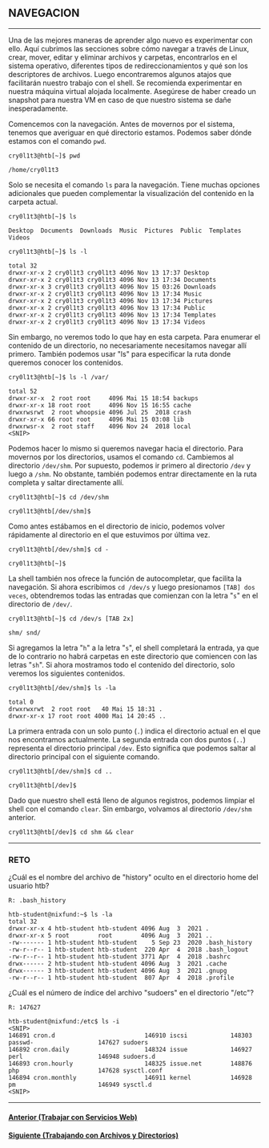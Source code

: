 ## NAVEGACION
___
Una de las mejores maneras de aprender algo nuevo es experimentar con ello. Aquí cubrimos las secciones sobre cómo navegar a través de Linux, crear, mover, editar y eliminar archivos y carpetas, encontrarlos en el sistema operativo, diferentes tipos de redireccionamientos y qué son los descriptores de archivos. Luego encontraremos algunos atajos que facilitarán nuestro trabajo con el shell. Se recomienda experimentar en nuestra máquina virtual alojada localmente. Asegúrese de haber creado un snapshot para nuestra VM en caso de que nuestro sistema se dañe inesperadamente.

Comencemos con la navegación. Antes de movernos por el sistema, tenemos que averiguar en qué directorio estamos. Podemos saber dónde estamos con el comando `pwd`.

~~~
cry0l1t3@htb[~]$ pwd

/home/cry0l1t3
~~~

Solo se necesita el comando `ls` para la navegación. Tiene muchas opciones adicionales que pueden complementar la visualización del contenido en la carpeta actual.

~~~
cry0l1t3@htb[~]$ ls

Desktop  Documents  Downloads  Music  Pictures  Public  Templates  Videos
~~~

~~~
cry0l1t3@htb[~]$ ls -l

total 32
drwxr-xr-x 2 cry0l1t3 cry0l1t3 4096 Nov 13 17:37 Desktop
drwxr-xr-x 2 cry0l1t3 cry0l1t3 4096 Nov 13 17:34 Documents
drwxr-xr-x 3 cry0l1t3 cry0l1t3 4096 Nov 15 03:26 Downloads
drwxr-xr-x 2 cry0l1t3 cry0l1t3 4096 Nov 13 17:34 Music
drwxr-xr-x 2 cry0l1t3 cry0l1t3 4096 Nov 13 17:34 Pictures
drwxr-xr-x 2 cry0l1t3 cry0l1t3 4096 Nov 13 17:34 Public
drwxr-xr-x 2 cry0l1t3 cry0l1t3 4096 Nov 13 17:34 Templates
drwxr-xr-x 2 cry0l1t3 cry0l1t3 4096 Nov 13 17:34 Videos
~~~

Sin embargo, no veremos todo lo que hay en esta carpeta. Para enumerar el contenido de un directorio, no necesariamente necesitamos navegar allí primero. También podemos usar "ls" para especificar la ruta donde queremos conocer los contenidos.

~~~
cry0l1t3@htb[~]$ ls -l /var/

total 52
drwxr-xr-x  2 root root     4096 Mai 15 18:54 backups
drwxr-xr-x 18 root root     4096 Nov 15 16:55 cache
drwxrwsrwt  2 root whoopsie 4096 Jul 25  2018 crash
drwxr-xr-x 66 root root     4096 Mai 15 03:08 lib
drwxrwsr-x  2 root staff    4096 Nov 24  2018 local 
<SNIP>
~~~

Podemos hacer lo mismo si queremos navegar hacia el directorio. Para movernos por los directorios, usamos el comando `cd`. Cambiemos al directorio `/dev/shm`. Por supuesto, podemos ir primero al directorio `/dev` y luego a `/shm`. No obstante, también podemos entrar directamente en la ruta completa y saltar directamente allí.

~~~
cry0l1t3@htb[~]$ cd /dev/shm

cry0l1t3@htb[/dev/shm]$
~~~

Como antes estábamos en el directorio de inicio, podemos volver rápidamente al directorio en el que estuvimos por última vez.

~~~
cry0l1t3@htb[/dev/shm]$ cd -

cry0l1t3@htb[~]$ 
~~~

La shell también nos ofrece la función de autocompletar, que facilita la navegación. Si ahora escribimos `cd /dev/s` y luego presionamos `[TAB] dos veces`, obtendremos todas las entradas que comienzan con la letra "`s`" en el directorio de `/dev/`.

~~~
cry0l1t3@htb[~]$ cd /dev/s [TAB 2x]

shm/ snd/
~~~

Si agregamos la letra "`h`" a la letra "`s`", el shell completará la entrada, ya que de lo contrario no habrá carpetas en este directorio que comiencen con las letras "`sh`". Si ahora mostramos todo el contenido del directorio, solo veremos los siguientes contenidos.

~~~
cry0l1t3@htb[/dev/shm]$ ls -la

total 0
drwxrwxrwt  2 root root   40 Mai 15 18:31 .
drwxr-xr-x 17 root root 4000 Mai 14 20:45 ..
~~~

La primera entrada con un solo punto (`.`) indica el directorio actual en el que nos encontramos actualmente. La segunda entrada con dos puntos (`..`) representa el directorio principal `/dev`. Esto significa que podemos saltar al directorio principal con el siguiente comando.

~~~
cry0l1t3@htb[/dev/shm]$ cd ..

cry0l1t3@htb[/dev]$
~~~

Dado que nuestro shell está lleno de algunos registros, podemos limpiar el shell con el comando `clear`. Sin embargo, volvamos al directorio `/dev/shm` anterior.

~~~
cry0l1t3@htb[/dev]$ cd shm && clear
~~~
___
### RETO

¿Cuál es el nombre del archivo de "history" oculto en el directorio home del usuario htb?

`R: .bash_history`

~~~
htb-student@nixfund:~$ ls -la
total 32
drwxr-xr-x 4 htb-student htb-student 4096 Aug  3  2021 .
drwxr-xr-x 5 root        root        4096 Aug  3  2021 ..
-rw------- 1 htb-student htb-student    5 Sep 23  2020 .bash_history
-rw-r--r-- 1 htb-student htb-student  220 Apr  4  2018 .bash_logout
-rw-r--r-- 1 htb-student htb-student 3771 Apr  4  2018 .bashrc
drwx------ 2 htb-student htb-student 4096 Aug  3  2021 .cache
drwx------ 3 htb-student htb-student 4096 Aug  3  2021 .gnupg
-rw-r--r-- 1 htb-student htb-student  807 Apr  4  2018 .profile
~~~


¿Cuál es el número de índice del archivo "sudoers" en el directorio "/etc"?

`R: 147627`

~~~
htb-student@nixfund:/etc$ ls -i
<SNIP>
146891 cron.d                         146910 iscsi            148303 passwd-                  147627 sudoers
146892 cron.daily                     148324 issue            146927 perl                     146948 sudoers.d
146893 cron.hourly                    148325 issue.net        148876 php                      147628 sysctl.conf
146894 cron.monthly                   146911 kernel           146928 pm                       146949 sysctl.d
<SNIP>
~~~
___
#### [Anterior (Trabajar con Servicios Web)]()
#### [Siguiente (Trabajando con Archivos y Directorios)]()